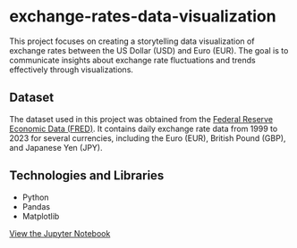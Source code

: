 # exchange-rates-data-visualization

This project focuses on creating a storytelling data visualization of exchange rates between the US Dollar (USD) and Euro (EUR). The goal is to communicate insights about exchange rate fluctuations and trends effectively through visualizations.

## Dataset

The dataset used in this project was obtained from the [Federal Reserve Economic Data (FRED)](https://fred.stlouisfed.org/). It contains daily exchange rate data from 1999 to 2023 for several currencies, including the Euro (EUR), British Pound (GBP), and Japanese Yen (JPY).

## Technologies and Libraries

- Python
- Pandas
- Matplotlib

[View the Jupyter Notebook](https://github.com/WitoldStupnicki/exchange-rates-data-visualization/blob/main/Storytelling_Data_Visualization_on_Exchange_Rates.ipynb)
